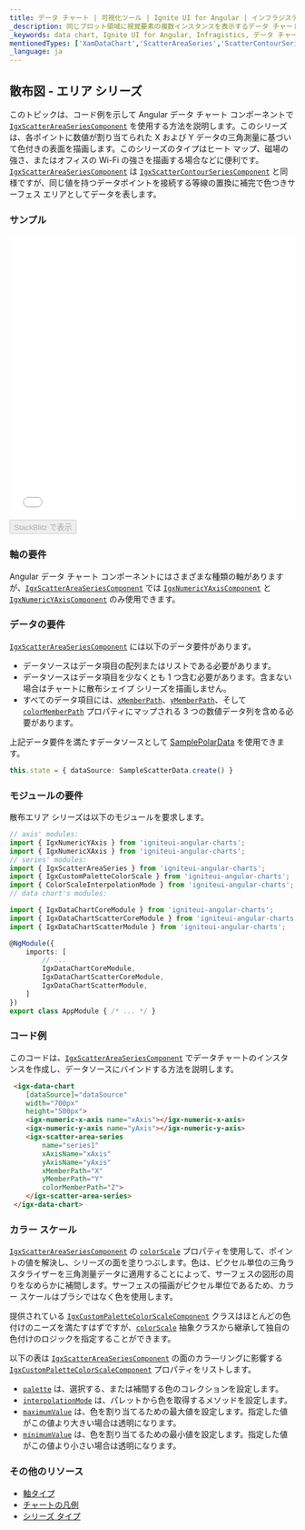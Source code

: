 ```yaml
---
title: データ チャート | 可視化ツール | Ignite UI for Angular | インフラジスティックス | 散布図 - エリア
_description: 同じプロット領域に視覚要素の複数インスタンスを表示するデータ チャートを作成し、複合チャートビューを作成します。
_keywords: data chart, Ignite UI for Angular, Infragistics, データ チャート, インフラジスティックス
mentionedTypes: ['XamDataChart','ScatterAreaSeries','ScatterContourSeries']
_language: ja
---
```


## 散布図 - エリア シリーズ

このトピックは、コード例を示して Angular データ チャート コンポーネントで [`IgxScatterAreaSeriesComponent`]({environment:dvApiBaseUrl}/products/ignite-ui-angular/api/docs/typescript/latest/classes/igxscatterareaseriescomponent.html) を使用する方法を説明します。このシリーズは、各ポイントに数値が割り当てられた X および Y データの三角測量に基づいて色付きの表面を描画します。このシリーズのタイプはヒート マップ、磁場の強さ、またはオフィスの Wi-Fi の強さを描画する場合などに便利です。[`IgxScatterAreaSeriesComponent`]({environment:dvApiBaseUrl}/products/ignite-ui-angular/api/docs/typescript/latest/classes/igxscatterareaseriescomponent.html) は [`IgxScatterContourSeriesComponent`]({environment:dvApiBaseUrl}/products/ignite-ui-angular/api/docs/typescript/latest/classes/igxscattercontourseriescomponent.html) と同様ですが、同じ値を持つデータポイントを接続する等線の置換に補完で色つきサーフェス エリアとしてデータを表します。

### サンプル

<div class="sample-container loading" style="height: 500px">
    <iframe id="data-chart-type-area-series-iframe" src='{environment:dvDemosBaseUrl}/charts/data-chart-type-scatter-area-series' width="100%" height="100%" seamless frameBorder="0" onload="onXPlatSampleIframeContentLoaded(this);"></iframe>
</div>
<div>
    <button data-localize="stackblitz" disabled class="stackblitz-btn" data-iframe-id="data-chart-type-area-series-iframe" data-demos-base-url="{environment:dvDemosBaseUrl}">StackBlitz で表示
    </button>
</div>

<div class="divider--half"></div>

### 軸の要件

Angular データ チャート コンポーネントにはさまざまな種類の軸がありますが、[`IgxScatterAreaSeriesComponent`]({environment:dvApiBaseUrl}/products/ignite-ui-angular/api/docs/typescript/latest/classes/igxscatterareaseriescomponent.html) では [`IgxNumericYAxisComponent`]({environment:dvApiBaseUrl}/products/ignite-ui-angular/api/docs/typescript/latest/classes/igxnumericyaxiscomponent.html) と [`IgxNumericYAxisComponent`]({environment:dvApiBaseUrl}/products/ignite-ui-angular/api/docs/typescript/latest/classes/igxnumericyaxiscomponent.html) のみ使用できます。

### データの要件

[`IgxScatterAreaSeriesComponent`]({environment:dvApiBaseUrl}/products/ignite-ui-angular/api/docs/typescript/latest/classes/igxscatterareaseriescomponent.html) には以下のデータ要件があります。

-   データソースはデータ項目の配列またはリストである必要があります。
-   データソースはデータ項目を少なくとも 1 つ含む必要があります。含まない場合はチャートに散布シェイプ シリーズを描画しません。
-   すべてのデータ項目には、[`xMemberPath`]({environment:dvApiBaseUrl}/products/ignite-ui-angular/api/docs/typescript/latest/classes/igxscattertriangulationseriescomponent.html#xmemberpath)、[`yMemberPath`]({environment:dvApiBaseUrl}/products/ignite-ui-angular/api/docs/typescript/latest/classes/igxscattertriangulationseriescomponent.html#ymemberpath)、そして [`colorMemberPath`]({environment:dvApiBaseUrl}/products/ignite-ui-angular/api/docs/typescript/latest/classes/igxscatterareaseriescomponent.html#colormemberpath) プロパティにマップされる 3 つの数値データ列を含める必要があります。

上記データ要件を満たすデータソースとして [SamplePolarData](data-chart-data-sources-scatter.md) を使用できます。

```ts
this.state = { dataSource: SampleScatterData.create() }
```

### モジュールの要件

散布エリア シリーズは以下のモジュールを要求します。

```ts
// axis' modules:
import { IgxNumericYAxis } from 'igniteui-angular-charts';
import { IgxNumericXAxis } from 'igniteui-angular-charts';
// series' modules:
import { IgxScatterAreaSeries } from 'igniteui-angular-charts';
import { IgxCustomPaletteColorScale } from 'igniteui-angular-charts';
import { ColorScaleInterpolationMode } from 'igniteui-angular-charts';
// data chart's modules:

import { IgxDataChartCoreModule } from 'igniteui-angular-charts';
import { IgxDataChartScatterCoreModule } from 'igniteui-angular-charts';
import { IgxDataChartScatterModule } from 'igniteui-angular-charts';

@NgModule({
    imports: [
        // ...
        IgxDataChartCoreModule,
        IgxDataChartScatterCoreModule,
        IgxDataChartScatterModule,
    ]
})
export class AppModule { /* ... */ }
```

### コード例

このコードは、[`IgxScatterAreaSeriesComponent`]({environment:dvApiBaseUrl}/products/ignite-ui-angular/api/docs/typescript/latest/classes/igxscatterareaseriescomponent.html) でデータチャートのインスタンスを作成し、データソースにバインドする方法を説明します。

```html
 <igx-data-chart
    [dataSource]="dataSource"
    width="700px"
    height="500px">
    <igx-numeric-x-axis name="xAxis"></igx-numeric-x-axis>
    <igx-numeric-y-axis name="yAxis"></igx-numeric-y-axis>
    <igx-scatter-area-series
        name="series1"
        xAxisName="xAxis"
        yAxisName="yAxis"
        xMemberPath="X"
        yMemberPath="Y"
        colorMemberPath="Z">
    </igx-scatter-area-series>
 </igx-data-chart>
```

### カラー スケール

[`IgxScatterAreaSeriesComponent`]({environment:dvApiBaseUrl}/products/ignite-ui-angular/api/docs/typescript/latest/classes/igxscatterareaseriescomponent.html) の [`colorScale`]({environment:dvApiBaseUrl}/products/ignite-ui-angular/api/docs/typescript/latest/classes/igxscatterareaseriescomponent.html#colorscale) プロパティを使用して、ポイントの値を解決し、シリーズの面を塗りつぶします。色は、ピクセル単位の三角ラスタライザーを三角測量データに適用することによって、サーフェスの図形の周りをなめらかに補間します。サーフェスの描画がピクセル単位であるため、カラー スケールはブラシではなく色を使用します。

提供されている [`IgxCustomPaletteColorScaleComponent`]({environment:dvApiBaseUrl}/products/ignite-ui-angular/api/docs/typescript/latest/classes/igxcustompalettecolorscalecomponent.html) クラスはほとんどの色付けのニーズを満たすはずですが、[`colorScale`]({environment:dvApiBaseUrl}/products/ignite-ui-angular/api/docs/typescript/latest/classes/igxscatterareaseriescomponent.html#colorscale) 抽象クラスから継承して独自の色付けのロジックを指定することができます。

以下の表は [`IgxScatterAreaSeriesComponent`]({environment:dvApiBaseUrl}/products/ignite-ui-angular/api/docs/typescript/latest/classes/igxscatterareaseriescomponent.html) の面のカラ―リングに影響する [`IgxCustomPaletteColorScaleComponent`]({environment:dvApiBaseUrl}/products/ignite-ui-angular/api/docs/typescript/latest/classes/igxcustompalettecolorscalecomponent.html) プロパティをリストします。

-   [`palette`]({environment:dvApiBaseUrl}/products/ignite-ui-angular/api/docs/typescript/latest/classes/igxcustompalettecolorscalecomponent.html#palette) は、選択する、または補間する色のコレクションを設定します。
-   [`interpolationMode`]({environment:dvApiBaseUrl}/products/ignite-ui-angular/api/docs/typescript/latest/classes/igxcustompalettecolorscalecomponent.html#interpolationmode) は、パレットから色を取得するメソッドを設定します。
-   [`maximumValue`]({environment:dvApiBaseUrl}/products/ignite-ui-angular/api/docs/typescript/latest/classes/igxcustompalettecolorscalecomponent.html#maximumvalue) は、色を割り当てるための最大値を設定します。指定した値がこの値より大きい場合は透明になります。
-   [`minimumValue`]({environment:dvApiBaseUrl}/products/ignite-ui-angular/api/docs/typescript/latest/classes/igxcustompalettecolorscalecomponent.html#minimumvalue) は、色を割り当てるための最小値を設定します。指定した値がこの値より小さい場合は透明になります。

### その他のリソース

-   [軸タイプ](data-chart-axis-types.md)
-   [チャートの凡例](data-chart-legends.md)
-   [シリーズ タイプ](data-chart-series-types.md)
